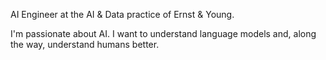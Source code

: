 AI Engineer at the AI & Data practice of Ernst & Young.

I'm passionate about AI. I want to understand language models and, along the way, understand humans better.